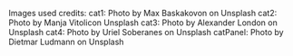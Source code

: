 Images used credits:
cat1:
Photo by Max Baskakovon on Unsplash
cat2:
Photo by Manja Vitolicon Unsplash
cat3:
Photo by Alexander London on Unsplash
cat4:
Photo by Uriel Soberanes on Unsplash
catPanel:
Photo by Dietmar Ludmann on Unsplash